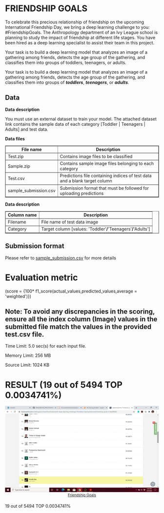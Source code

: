 # FRIENDSHIP GOALS 

To celebrate this precious relationship of friendship on the upcoming International Friendship Day, we bring a deep learning challenge to you: #FriendshipGoals. The Anthropology department of an Ivy League school is planning to study the impact of friendship at different life stages. You have been hired as a deep learning specialist to assist their team in this project.

Your task is to build a deep learning model that analyzes an image of a gathering among friends, detects the age group of the gathering, and classifies them into groups of toddlers, teenagers, or adults.



<p>Your task is to build a deep learning model that analyzes an image of a gathering among friends, detects the age group of the gathering, and classifies them into groups of&nbsp;<strong><em>toddlers</em></strong>,&nbsp;<strong><em>teenagers</em></strong>, or&nbsp;<strong><em>adults</em></strong>.</p>

<h2>Data</h2>

<p><strong>Data description</strong></p>

<p>You must use an external dataset to train your model. The attached dataset link contains the sample data of each category [Toddler&nbsp;| Teenagers | Adults] and test data.</p>

<p><strong>Data files</strong></p>

<table border="1">
	<tbody>
		<tr>
			<td style="text-align:center"><strong>File name</strong></td>
			<td style="text-align:center"><strong>Description</strong></td>
		</tr>
		<tr>
			<td>Test.zip</td>
			<td>Contains image files to be classified</td>
		</tr>
		<tr>
			<td>Sample.zip</td>
			<td>Contains sample image files belonging to each category</td>
		</tr>
		<tr>
			<td>Test.csv</td>
			<td>Predictions file containing indices of test data and a blank target column</td>
		</tr>
		<tr>
			<td>sample_submission.csv</td>
			<td>Submission format that must be followed for uploading predictions</td>
		</tr>
	</tbody>
</table>

<p><strong>Data description</strong></p>

<table border="1">
	<tbody>
		<tr>
			<td style="text-align:center"><strong>Column name</strong></td>
			<td style="text-align:center"><strong>Description</strong></td>
		</tr>
		<tr>
			<td>Filename</td>
			<td>File name of test data image</td>
		</tr>
		<tr>
			<td>Category</td>
			<td>Target column [values: 'Toddler'<strong>/</strong>'Teenagers'<strong>/</strong>'Adults']</td>
		</tr>
	</tbody>
</table>

<h2>Submission format</h2>

<p>Please refer to&nbsp;<a href="https://s3-ap-southeast-1.amazonaws.com/he-public-data/Sample%20Submission15b2050.csv" target="_blank">sample_submission.csv</a>&nbsp;for more details</p>








# Evaluation metric
\(score = {100* f1\_score(actual\_values,predicted\_values,average = 'weighted')}\)

## Note: To avoid any discrepancies in the scoring, ensure all the index column (Image) values in the submitted file match the values in the provided test.csv file.

Time Limit:	5.0 sec(s) for each input file.

Memory Limit:	256 MB

Source Limit:	1024 KB


# RESULT (19 out of 5494 TOP 0.0034741%)

<p align="center">
    <img src="back.png", width="1000">
    <br>
    <sup><a href="https://www.hackerearth.com/challenges/competitive/hackerearth-deep-learning-challenge-friendship-day/problems/">Friendship Goals</a></sup>
</p>

19 out of 5494 TOP 0.0034741%



